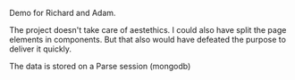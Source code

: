 Demo for Richard and Adam.

The project doesn't take care of aestethics. 
I could also have split the page elements in components. But that also would have defeated the purpose to deliver it quickly.

The data is stored on a Parse session (mongodb) 



